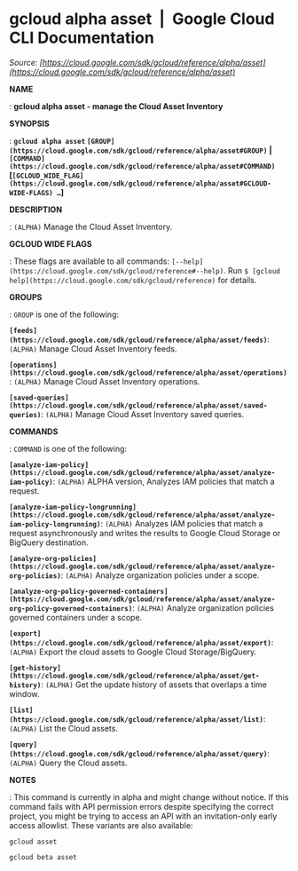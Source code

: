 # gcloud alpha asset  |  Google Cloud CLI Documentation

*Source: [https://cloud.google.com/sdk/gcloud/reference/alpha/asset](https://cloud.google.com/sdk/gcloud/reference/alpha/asset)*

**NAME**

: **gcloud alpha asset - manage the Cloud Asset Inventory**

**SYNOPSIS**

: **`gcloud alpha asset` `[GROUP](https://cloud.google.com/sdk/gcloud/reference/alpha/asset#GROUP)` | `[COMMAND](https://cloud.google.com/sdk/gcloud/reference/alpha/asset#COMMAND)` [`[GCLOUD_WIDE_FLAG](https://cloud.google.com/sdk/gcloud/reference/alpha/asset#GCLOUD-WIDE-FLAGS) …`]**

**DESCRIPTION**

: `(ALPHA)` Manage the Cloud Asset Inventory.

**GCLOUD WIDE FLAGS**

: These flags are available to all commands: `[--help](https://cloud.google.com/sdk/gcloud/reference#--help)`.
Run `$ [gcloud help](https://cloud.google.com/sdk/gcloud/reference)` for details.

**GROUPS**

: ``GROUP`` is one of the following:

**`[feeds](https://cloud.google.com/sdk/gcloud/reference/alpha/asset/feeds)`**:
`(ALPHA)` Manage Cloud Asset Inventory feeds.

**`[operations](https://cloud.google.com/sdk/gcloud/reference/alpha/asset/operations)`**:
`(ALPHA)` Manage Cloud Asset Inventory operations.

**`[saved-queries](https://cloud.google.com/sdk/gcloud/reference/alpha/asset/saved-queries)`**:
`(ALPHA)` Manage Cloud Asset Inventory saved queries.

**COMMANDS**

: ``COMMAND`` is one of the following:

**`[analyze-iam-policy](https://cloud.google.com/sdk/gcloud/reference/alpha/asset/analyze-iam-policy)`**:
`(ALPHA)` ALPHA version, Analyzes IAM policies that match a request.

**`[analyze-iam-policy-longrunning](https://cloud.google.com/sdk/gcloud/reference/alpha/asset/analyze-iam-policy-longrunning)`**:
`(ALPHA)` Analyzes IAM policies that match a request asynchronously
and writes the results to Google Cloud Storage or BigQuery destination.

**`[analyze-org-policies](https://cloud.google.com/sdk/gcloud/reference/alpha/asset/analyze-org-policies)`**:
`(ALPHA)` Analyze organization policies under a scope.

**`[analyze-org-policy-governed-containers](https://cloud.google.com/sdk/gcloud/reference/alpha/asset/analyze-org-policy-governed-containers)`**:
`(ALPHA)` Analyze organization policies governed containers under a
scope.

**`[export](https://cloud.google.com/sdk/gcloud/reference/alpha/asset/export)`**:
`(ALPHA)` Export the cloud assets to Google Cloud Storage/BigQuery.

**`[get-history](https://cloud.google.com/sdk/gcloud/reference/alpha/asset/get-history)`**:
`(ALPHA)` Get the update history of assets that overlaps a time
window.

**`[list](https://cloud.google.com/sdk/gcloud/reference/alpha/asset/list)`**:
`(ALPHA)` List the Cloud assets.

**`[query](https://cloud.google.com/sdk/gcloud/reference/alpha/asset/query)`**:
`(ALPHA)` Query the Cloud assets.

**NOTES**

: This command is currently in alpha and might change without notice. If this
command fails with API permission errors despite specifying the correct project,
you might be trying to access an API with an invitation-only early access
allowlist. These variants are also available:

```
gcloud asset
```

```
gcloud beta asset
```